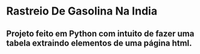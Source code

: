 # Rastreio De Gasolina Na India
## Projeto feito em Python com intuito de fazer uma tabela extraindo elementos de uma página html.

